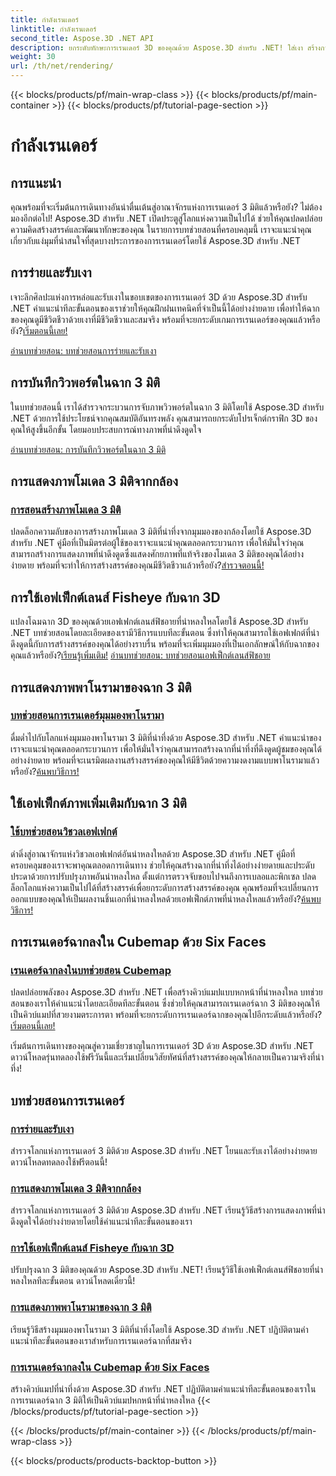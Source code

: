 ```yaml
---
title: กำลังเรนเดอร์
linktitle: กำลังเรนเดอร์
second_title: Aspose.3D .NET API
description: ยกระดับทักษะการเรนเดอร์ 3D ของคุณด้วย Aspose.3D สำหรับ .NET! ใส่เงา สร้างการแสดงภาพที่น่าดึงดูด ใช้เอฟเฟกต์เลนส์ฟิชอาย และอื่นๆ อีกมากมาย
weight: 30
url: /th/net/rendering/
---
```


{{< blocks/products/pf/main-wrap-class >}}
{{< blocks/products/pf/main-container >}}
{{< blocks/products/pf/tutorial-page-section >}}

# กำลังเรนเดอร์

## การแนะนำ

คุณพร้อมที่จะเริ่มต้นการเดินทางอันน่าตื่นเต้นสู่อาณาจักรแห่งการเรนเดอร์ 3 มิติแล้วหรือยัง? ไม่ต้องมองอีกต่อไป! Aspose.3D สำหรับ .NET เปิดประตูสู่โลกแห่งความเป็นไปได้ ช่วยให้คุณปลดปล่อยความคิดสร้างสรรค์และพัฒนาทักษะของคุณ ในรายการบทช่วยสอนที่ครอบคลุมนี้ เราจะแนะนำคุณเกี่ยวกับแง่มุมที่น่าสนใจที่สุดบางประการของการเรนเดอร์โดยใช้ Aspose.3D สำหรับ .NET

## การร่ายและรับเงา
 เจาะลึกศิลปะแห่งการหล่อและรับเงาในขอบเขตของการเรนเดอร์ 3D ด้วย Aspose.3D สำหรับ .NET คำแนะนำทีละขั้นตอนของเราช่วยให้คุณฝึกฝนเทคนิคที่จำเป็นนี้ได้อย่างง่ายดาย เพื่อทำให้ฉากของคุณดูมีชีวิตชีวาด้วยเงาที่มีชีวิตชีวาและสมจริง พร้อมที่จะยกระดับเกมการเรนเดอร์ของคุณแล้วหรือยัง?[เริ่มตอนนี้เลย!](./cast-receive-shadows/)

[อ่านบทช่วยสอน: บทช่วยสอนการร่ายและรับเงา](./cast-receive-shadows/)


## การบันทึกวิวพอร์ตในฉาก 3 มิติ
ในบทช่วยสอนนี้ เราได้สำรวจกระบวนการจับภาพวิวพอร์ตในฉาก 3 มิติโดยใช้ Aspose.3D สำหรับ .NET ด้วยการใช้ประโยชน์จากคุณสมบัติอันทรงพลัง คุณสามารถยกระดับโปรเจ็กต์กราฟิก 3D ของคุณให้สูงขึ้นอีกขั้น โดยมอบประสบการณ์ทางภาพที่น่าดึงดูดใจ

[อ่านบทช่วยสอน: การบันทึกวิวพอร์ตในฉาก 3 มิติ](./capture-viewport/)


## การแสดงภาพโมเดล 3 มิติจากกล้อง
### [การสอนสร้างภาพโมเดล 3 มิติ](./render-3d-model-image/)
 ปลดล็อกความลับของการสร้างภาพโมเดล 3 มิติที่น่าทึ่งจากมุมมองของกล้องโดยใช้ Aspose.3D สำหรับ .NET คู่มือที่เป็นมิตรต่อผู้ใช้ของเราจะแนะนำคุณตลอดกระบวนการ เพื่อให้มั่นใจว่าคุณสามารถสร้างการแสดงภาพที่น่าดึงดูดซึ่งแสดงศักยภาพที่แท้จริงของโมเดล 3 มิติของคุณได้อย่างง่ายดาย พร้อมที่จะทำให้การสร้างสรรค์ของคุณมีชีวิตชีวาแล้วหรือยัง?[สำรวจตอนนี้!](./render-3d-model-image/)

## การใช้เอฟเฟ็กต์เลนส์ Fisheye กับฉาก 3D
แปลงโฉมฉาก 3D ของคุณด้วยเอฟเฟกต์เลนส์ฟิชอายที่น่าหลงใหลโดยใช้ Aspose.3D สำหรับ .NET บทช่วยสอนโดยละเอียดของเรามีวิธีการแบบทีละขั้นตอน ซึ่งทำให้คุณสามารถใช้เอฟเฟกต์ที่น่าดึงดูดนี้กับการสร้างสรรค์ของคุณได้อย่างราบรื่น พร้อมที่จะเพิ่มมุมมองที่เป็นเอกลักษณ์ให้กับฉากของคุณแล้วหรือยัง?[เรียนรู้เพิ่มเติม!](./fisheye-lens-effect-3d-scene/)
[อ่านบทช่วยสอน: บทช่วยสอนเอฟเฟ็กต์เลนส์ฟิชอาย](./fisheye-lens-effect-3d-scene/)

## การแสดงภาพพาโนรามาของฉาก 3 มิติ
### [บทช่วยสอนการเรนเดอร์มุมมองพาโนรามา](./render-panorama-view/)
 ดื่มด่ำไปกับโลกแห่งมุมมองพาโนรามา 3 มิติที่น่าทึ่งด้วย Aspose.3D สำหรับ .NET คำแนะนำของเราจะแนะนำคุณตลอดกระบวนการ เพื่อให้มั่นใจว่าคุณสามารถสร้างฉากที่น่าทึ่งที่ดึงดูดผู้ชมของคุณได้อย่างง่ายดาย พร้อมที่จะเนรมิตผลงานสร้างสรรค์ของคุณให้มีชีวิตด้วยความงดงามแบบพาโนรามาแล้วหรือยัง?[ค้นพบวิธีการ!](./render-panorama-view/)

## ใช้เอฟเฟ็กต์ภาพเพิ่มเติมกับฉาก 3 มิติ
### [ใช้บทช่วยสอนวิชวลเอฟเฟกต์](./apply-visual-effects/)
ดำดิ่งสู่อาณาจักรแห่งวิชวลเอฟเฟกต์อันน่าหลงใหลด้วย Aspose.3D สำหรับ .NET คู่มือที่ครอบคลุมของเราจะพาคุณตลอดการเดินทาง ช่วยให้คุณสร้างฉากที่น่าทึ่งได้อย่างง่ายดายและประดับประดาด้วยการปรับปรุงภาพอันน่าหลงใหล ตั้งแต่การตรวจจับขอบไปจนถึงการเบลอและพิกเซล ปลดล็อกโลกแห่งความเป็นไปได้ที่สร้างสรรค์เพื่อยกระดับการสร้างสรรค์ของคุณ คุณพร้อมที่จะเปลี่ยนการออกแบบของคุณให้เป็นผลงานชิ้นเอกที่น่าหลงใหลด้วยเอฟเฟ็กต์ภาพที่น่าหลงใหลแล้วหรือยัง?[ค้นพบวิธีการ!](./apply-visual-effects/)

## การเรนเดอร์ฉากลงใน Cubemap ด้วย Six Faces
### [เรนเดอร์ฉากลงในบทช่วยสอน Cubemap](./render-scene-cubemap/)
 ปลดปล่อยพลังของ Aspose.3D สำหรับ .NET เพื่อสร้างคิวบ์แมปแบบหกหน้าที่น่าหลงใหล บทช่วยสอนของเราให้คำแนะนำโดยละเอียดทีละขั้นตอน ซึ่งช่วยให้คุณสามารถเรนเดอร์ฉาก 3 มิติของคุณให้เป็นคิวบ์แมปที่สวยงามตระการตา พร้อมที่จะยกระดับการเรนเดอร์ฉากของคุณไปอีกระดับแล้วหรือยัง?[เริ่มตอนนี้เลย!](./render-scene-cubemap/)

เริ่มต้นการเดินทางของคุณสู่ความเชี่ยวชาญในการเรนเดอร์ 3D ด้วย Aspose.3D สำหรับ .NET ดาวน์โหลดรุ่นทดลองใช้ฟรีวันนี้และเริ่มเปลี่ยนวิสัยทัศน์ที่สร้างสรรค์ของคุณให้กลายเป็นความจริงที่น่าทึ่ง!
## บทช่วยสอนการเรนเดอร์
### [การร่ายและรับเงา](./cast-receive-shadows/)
สำรวจโลกแห่งการเรนเดอร์ 3 มิติด้วย Aspose.3D สำหรับ .NET โยนและรับเงาได้อย่างง่ายดาย ดาวน์โหลดทดลองใช้ฟรีตอนนี้!
### [การแสดงภาพโมเดล 3 มิติจากกล้อง](./render-3d-model-image/)
สำรวจโลกแห่งการเรนเดอร์ 3 มิติด้วย Aspose.3D สำหรับ .NET เรียนรู้วิธีสร้างการแสดงภาพที่น่าดึงดูดใจได้อย่างง่ายดายโดยใช้คำแนะนำทีละขั้นตอนของเรา
### [การใช้เอฟเฟ็กต์เลนส์ Fisheye กับฉาก 3D](./fisheye-lens-effect-3d-scene/)
ปรับปรุงฉาก 3 มิติของคุณด้วย Aspose.3D สำหรับ .NET! เรียนรู้วิธีใช้เอฟเฟ็กต์เลนส์ฟิชอายที่น่าหลงใหลทีละขั้นตอน ดาวน์โหลดเดี๋ยวนี้!
### [การแสดงภาพพาโนรามาของฉาก 3 มิติ](./render-panorama-view/)
เรียนรู้วิธีสร้างมุมมองพาโนรามา 3 มิติที่น่าทึ่งโดยใช้ Aspose.3D สำหรับ .NET ปฏิบัติตามคำแนะนำทีละขั้นตอนของเราสำหรับการเรนเดอร์ฉากที่สมจริง
### [การเรนเดอร์ฉากลงใน Cubemap ด้วย Six Faces](./render-scene-cubemap/)
สร้างคิวบ์แมปที่น่าทึ่งด้วย Aspose.3D สำหรับ .NET ปฏิบัติตามคำแนะนำทีละขั้นตอนของเราในการเรนเดอร์ฉาก 3 มิติให้เป็นคิวบ์แมปหกหน้าที่น่าหลงใหล
{{< /blocks/products/pf/tutorial-page-section >}}

{{< /blocks/products/pf/main-container >}}
{{< /blocks/products/pf/main-wrap-class >}}

{{< blocks/products/products-backtop-button >}}
